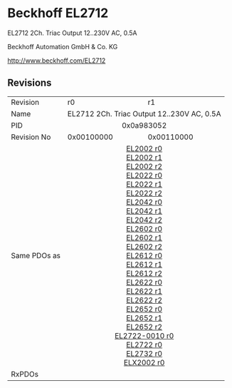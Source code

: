# Beckhoff EL2712

EL2712 2Ch. Triac Output 12..230V AC, 0.5A

Beckhoff Automation GmbH & Co. KG

http://www.beckhoff.com/EL2712

## Revisions
<table>
<tr>
<td>Revision</td>
<td>r0</td>
<td>r1</td>
</tr>
<tr>
<td>Name</td>
<td colspan=2 align="center">EL2712 2Ch. Triac Output 12..230V AC, 0.5A</td>
</tr>
<tr>
<td>PID</td>
<td colspan=2 align="center">0x0a983052</td>
</tr>
<tr>
<td>Revision No</td>
<td>0x00100000</td>
<td>0x00110000</td>
</tr>
<tr>
<td>Same PDOs as</td>
<td colspan=2 align="center"><a href="EL2002.md">EL2002 r0</a><br/><a href="EL2002.md">EL2002 r1</a><br/><a href="EL2002.md">EL2002 r2</a><br/><a href="EL2022.md">EL2022 r0</a><br/><a href="EL2022.md">EL2022 r1</a><br/><a href="EL2022.md">EL2022 r2</a><br/><a href="EL2042.md">EL2042 r0</a><br/><a href="EL2042.md">EL2042 r1</a><br/><a href="EL2042.md">EL2042 r2</a><br/><a href="EL2602.md">EL2602 r0</a><br/><a href="EL2602.md">EL2602 r1</a><br/><a href="EL2602.md">EL2602 r2</a><br/><a href="EL2612.md">EL2612 r0</a><br/><a href="EL2612.md">EL2612 r1</a><br/><a href="EL2612.md">EL2612 r2</a><br/><a href="EL2622.md">EL2622 r0</a><br/><a href="EL2622.md">EL2622 r1</a><br/><a href="EL2622.md">EL2622 r2</a><br/><a href="EL2652.md">EL2652 r0</a><br/><a href="EL2652.md">EL2652 r1</a><br/><a href="EL2652.md">EL2652 r2</a><br/><a href="EL2722-0010.md">EL2722-0010 r0</a><br/><a href="EL2722.md">EL2722 r0</a><br/><a href="EL2732.md">EL2732 r0</a><br/><a href="ELX2002.md">ELX2002 r0</a></td>
</tr>
<tr>
<td>RxPDOs</td>
<td colspan=2 align="left"></td>
</tr>
</table>
